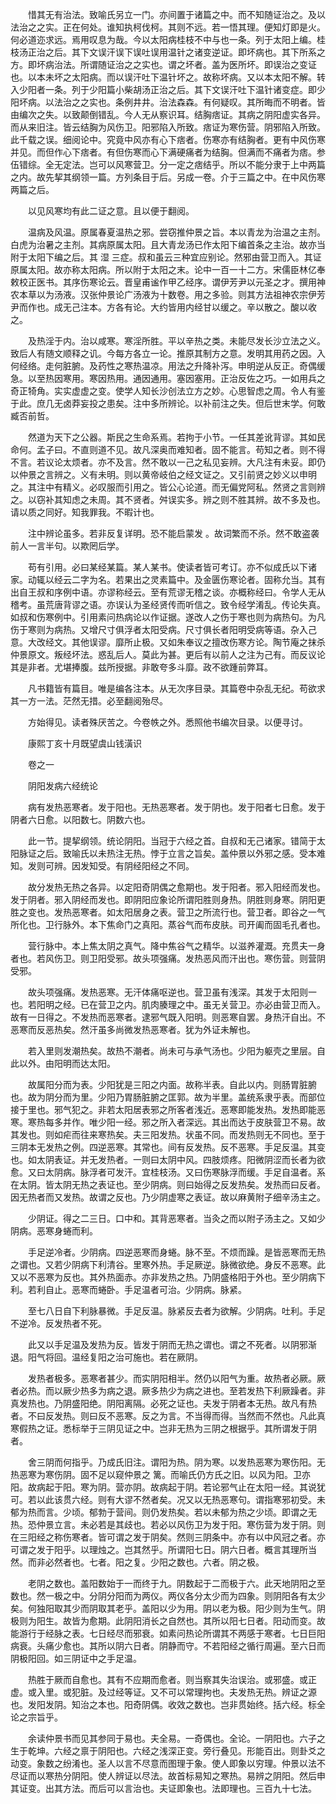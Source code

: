 <!-- { "loadSidebar": true } -->
　　惜其无有治法。致喻氏另立一门。亦间置于诸篇之中。而不知随证治之。及以法治之之实。正在何处。谁知执柯伐柯。其则不远。若一悟其理。便知灯即是火。何必道迩求远。焉用叹息为哉。今以太阳病桂枝不中与也一条。列于太阳上编。桂枝汤正治之后。其下文误汗误下误吐误用温针之诸变逆证。即坏病也。其下所系之方。即坏病治法。所谓随证治之之实也。谓之坏者。盖为医所坏。即误治之变证也。以本未坏之太阳病。而以误汗吐下温针坏之。故称坏病。又以本太阳不解。转入少阳者一条。列于少阳篇小柴胡汤正治之后。其下文误汗吐下温针诸变症。即少阳坏病。以法治之之实也。条例井井。治法森森。有何疑叹。其所晦而不明者。皆由编次之失。以致颠倒错乱。今人无从察识耳。结胸痞证。其病之阴阳虚实各异。而从来旧注。皆云结胸为风伤卫。阳邪陷入所致。痞证为寒伤营。阴邪陷入所致。此千载之误。细阅论中。究竟中风亦有心下痞者。伤寒亦有结胸者。更有中风伤寒并见。而但作心下痞者。有但伤寒而心下满硬痛者为结胸。但满而不痛者为痞。参伍错综。全无定法。岂可以风寒营卫。分一定之痞结乎。所以不能分隶于上中两篇之内。故先挈其纲领一篇。方列条目于后。另成一卷。介于三篇之中。在中风伤寒两篇之后。

　　以见风寒均有此二证之意。且以便于翻阅。

　　温病及风温。原属春夏温热之邪。尝窃推仲景之旨。本以青龙为治温之主剂。白虎为治暑之主剂。其病原属太阳。且大青龙汤已作太阳下编首条之主治。故亦当附于太阳下编之后。其 湿 三症。叔和虽云三种宜应别论。然邪由营卫而入。其证原属太阳。故亦称太阳病。所以附于太阳之末。论中一百一十二方。宋儒臣林亿奉敕校正医书。其序伤寒论云。晋皇甫谧作甲乙经序。谓伊芳尹以元圣之才。撰用神农本草以为汤液。汉张仲景论广汤液为十数卷。用之多验。则其方法祖神农宗伊芳尹而作也。成无己注本。方各有论。大约皆用内经甘以缓之。辛以散之。酸以收之。

　　及热淫于内。治以咸寒。寒淫所胜。平以辛热之类。未能尽发长沙立法之义。致后人有随文顺释之讥。今每方各立一论。推原其制方之意。发明其用药之因。入何经络。走何脏腑。及药性之寒热温凉。用法之升降补泻。申明逆从反正。奇偶缓急。以至热因寒用。寒因热用。通因通用。塞因塞用。正治反佐之巧。一如用兵之奇正犄角。实实虚虚之变。使学人知长沙创法立方之妙。心思智虑之周。令人有鉴于此。庶几无卤莽妄投之患矣。注中多所辨论。以补前注之失。但后世末学。何敢臧否前哲。

　　然道为天下之公器。斯民之生命系焉。若拘于小节。一任其差讹背谬。其如民命何。孟子曰。不直则道不见。故凡深奥而难知者。固不能言。苟知之者。则不得不言。若议论太烦者。亦不及言。然不敢以一己之私见妄辨。大凡注有未妥。即仍以仲景之言辨之。义有未明。则以黄帝岐伯之经文证之。又引前贤之妙义以申明之。其注中有精义。必叹服而引用之。皆公心论道。而无偏党阿私。然贤之言则辨之。以窃补其知虑之未周。其不贤者。舛误实多。辨之则不胜其辨。故不多及也。请以质之同好。知我罪我。不暇计也。

　　注中辨论虽多。若非反复详明。恐不能启蒙发 。故词繁而不杀。然不敢盗袭前人一言半句。以欺罔后学。

　　苟有引用。必曰某经某篇。某人某书。使读者皆可考订。亦不似成氏以下诸家。动辄以经云二字为名。若果出之灵素篇中。及金匮伤寒论者。固称允当。其有出自王叔和序例中语。亦谬称经云。至有荒谬无稽之谈。亦概称经曰。令学人无从稽考。虽荒唐背谬之语。亦误认为圣经贤传而听信之。致令经学淆乱。传论失真。如叔和伤寒例中。引用素问热病论以作证据。遂改人之伤于寒也则为病热句。为凡伤于寒则为病热。又增尺寸俱浮者太阳受病。尺寸俱长者阳明受病等语。杂入己意。大改经文。其他误谬。靡所止极。又如朱奉议之擅改伤寒方论。陶节庵之抹杀仲景原文。叛经坏法。惑乱后人。莫此为甚。更后有以前人之注为己有。而反议论其是非者。尤堪捧腹。兹所授据。非敢夸多斗靡。政不欲踵前弊耳。

　　凡书籍皆有篇目。唯是编各注本。从无次序目录。其篇卷中杂乱无纪。苟欲求其一方一法。茫然无措。必至翻阅殆尽。

　　方始得见。读者殊厌苦之。今卷帙之外。悉照他书编次目录。以便寻讨。

　　康熙丁亥十月既望虞山钱潢识

　　卷之一

　　阴阳发病六经统论

　　病有发热恶寒者。发于阳也。无热恶寒者。发于阴也。发于阳者七日愈。发于阴者六日愈。以阳数七。阴数六也。

　　此一节。提挈纲领。统论阴阳。当冠于六经之首。自叔和无己诸家。错简于太阳脉证之后。致喻氏以未热注无热。悖于立言之旨矣。盖仲景以外邪之感。受本难知。发则可辨。因发知受。有阴经阳经之不同。

　　故分发热无热之各异。以定阳奇阴偶之愈期也。发于阳者。邪入阳经而发也。发于阴者。邪入阴经而发也。即阴阳应象论所谓阳胜则身热。阴胜则身寒。阴阳更胜之变也。发热恶寒者。如太阳居身之表。营卫之所流行也。营卫者。即谷之一气所化也。卫行脉外。本下焦命门之真阳。蒸谷气而布皮肤。司开阖而固毛孔者也。

　　营行脉中。本上焦太阴之真气。降中焦谷气之精华。以滋养灌溉。充贯夫一身者也。若风伤卫。则卫阳受邪。故头项强痛。发热恶风而汗出也。寒伤营。则营阴受邪。

　　故头项强痛。发热恶寒。无汗体痛呕逆也。营卫虽有浅深。其发于太阳则一也。若阳明之经。已在营卫之内。肌肉腠理之中。虽无关营卫。亦必由营卫而入。故有一日得之。不发热而恶寒者。逮邪气既入阳明。则恶寒自罢。身热汗自出。不恶寒而反恶热矣。然汗虽多尚微发热恶寒者。犹为外证未解也。

　　若入里则发潮热矣。故热不潮者。尚未可与承气汤也。少阳为躯壳之里层。自此以外。由阳明而达太阳。

　　故属阳分而为表。少阳犹是三阳之内面。故称半表。自此以内。则肠胃脏腑也。故为阴分而为里。少阳乃胃肠脏腑之匡郭。故为半里。盖统系隶乎表。而部位接于里也。邪气犯之。非若太阳居表邪之所客者浅近。恶寒即能发热。发热即能恶寒。寒热每多并作。唯少阳一经。邪之所入者深远。其出而达于皮肤营卫不易。故其发也。则如疟而往来寒热矣。夫三阳发热。状虽不同。而发热则无不同也。至于三阴本无发热之例。四逆恶寒。其常也。间有反发热。反不恶寒。手足反温。其变也。如太阴表证。并无发热者。一则曰太阴中风。四肢烦疼。阳微阴涩而长者为欲愈。又曰太阴病。脉浮者可发汗。宜桂枝汤。又曰伤寒脉浮而缓。手足自温者。系在太阴。皆太阴无热之表证也。至少阴病。则曰始得之反发热矣。发热而曰反者。因无热者而又发热。故谓之反也。乃少阴虚寒之表证。故以麻黄附子细辛汤主之。

　　少阴证。得之二三日。口中和。其背恶寒者。当灸之而以附子汤主之。又如少阴病。恶寒身蜷而利。

　　手足逆冷者。少阴病。四逆恶寒而身蜷。脉不至。不烦而躁。是皆恶寒而无热之谓也。又若少阴病下利清谷。里寒外热。手足厥逆。脉微欲绝。身反不恶寒。此又以不恶寒为反也。其外热面赤。亦非发热之热。乃阴盛格阳于外也。至少阴病下利。若利自止。恶寒而蜷卧。手足温者可治。少阴病。脉紧。

　　至七八日自下利脉暴微。手足反温。脉紧反去者为欲解。少阴病。吐利。手足不逆冷。反发热者不死。

　　此又以手足温及发热为反。皆发于阴而无热之谓也。谓之不死者。以阴邪渐退。阳气将回。温经复阳之治可施也。若在厥阴。

　　发热者极多。恶寒者甚少。而实阴阳相半。然仍以阳气为重。故热者必厥。厥者必热。而以厥少热多为病之退。厥多热少为病之进也。至若发热下利厥躁者。非真发热也。乃阴盛阳绝。阴阳离隔。必死之证也。夫发于阴者本无热。故凡有热者。不曰反发热。则曰反不恶寒。反之为言。不当得而得。当然而不然也。凡此真寒假热之证。悉标举于三阴见证之中。岂非无热为三阴之根据乎。其所谓发于阴者。

　　舍三阴而何指乎。乃成氏旧注。谓阳为热。阴为寒。以发热恶寒为寒伤阳。无热恶寒为寒伤阴。固不足以窥仲景之 篱。而喻氏仍方氏之旧。以风为阳。卫亦阳。故病起于阳。寒为阴。营亦阴。故病起于阴。若论邪气止在太阳一经。其说犹可。若以此该贯六经。则有大谬不然者矣。况又以无热恶寒句。谓指寒邪初受。未郁为热而言。少顷。郁勃于营间。则仍发热矣。若以未郁为热之少顷。即谓之无热。恐仲景立言。未必若是其歧也。若必以风伤卫为发于阳。寒伤营为发于阴。则在三阳经之称伤寒者。皆可谓之发于阴矣。然则三阴条中。亦有以中风冠之者。亦可谓之发于阳乎。以理烛之。岂其然乎。所谓阳七日。阴六日者。概言其理所当然。而非必然者也。七者。阳之复。少阳之数也。六者。阴之极。

　　老阴之数也。盖阳数始于一而终于九。阴数起于二而极于六。此天地阴阳之至数也。然一极之中。分阴分阳而为两仪。两仪各分太少而为四象。则阴阳各有太少矣。何独阳取其少而阴取其老乎。盖阳以少为用。阴以老为极。阳少则为生气。阴极则为阳生。故皆为愈期。此阴阳消长之自然也。其所以阳七日者。阳动而变。故能游行于经脉之表。七日经尽而邪衰。如素问热论所谓其不两感于寒者。七日巨阳病衰。头痛少愈也。其所以阴六日者。阴静而守。不若阳经之循行周遍。至六日而阴极阳回。如三阴证中之手足温。

　　热胜于厥而自愈也。其有不应期而愈者。则当察其失治误治。或邪盛。或正虚。或入里。或犯脏。及过经等证。又不可以常理拘也。夫发热无热。辨证之源也。发阳发阴。知治之本也。阳奇阴偶。收效之数也。岂非贯始终。括六经。标全论之宗旨乎。

　　余读仲景书而见其参同于易也。夫全易。一奇偶也。全论。一阴阳也。六子之生于乾坤。六经之禀于阴阳也。六经之浅深正变。旁行叠见。形能百出。则卦爻之动变。象数之纷淆也。圣人以言不尽意而图理于象。使人即象以穷理。仲景以法不尽证而以寒热分阴阳。使人辨证以尽法。故首标易知之寒热。易辨之阴阳。然后申其证变。出其方法。而后可以言治也。夫证即象也。法即理也。三百九十七法。

